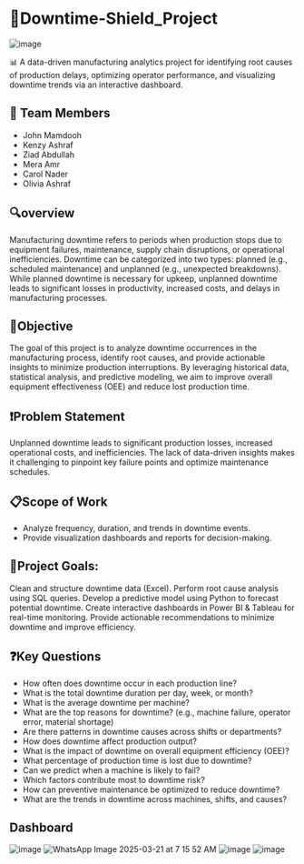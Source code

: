 # 🌟Downtime-Shield_Project

![image](https://github.com/user-attachments/assets/f8a5aa12-7ac3-4852-85bb-9ff7cbf81c30)


📊  A data-driven manufacturing analytics project for identifying root causes of production delays, optimizing operator performance, and visualizing downtime trends via an interactive dashboard.
## 👥 Team Members 
- John Mamdooh
- Kenzy Ashraf
- Ziad Abdullah
- Mera Amr
- Carol Nader
- Olivia Ashraf
  
## 🔍overview 
Manufacturing downtime refers to periods when production stops due to equipment failures, maintenance, supply chain disruptions, or operational inefficiencies. Downtime can be categorized into two types: planned (e.g., scheduled maintenance) and unplanned (e.g., unexpected breakdowns). While planned downtime is necessary for upkeep, unplanned downtime leads to significant losses in productivity, increased costs, and delays in manufacturing processes.


## 🎯Objective
The goal of this project is to analyze downtime occurrences in the manufacturing process, identify root causes, and provide actionable insights to minimize production interruptions. By leveraging historical data, statistical analysis, and predictive modeling, we aim to improve overall equipment effectiveness (OEE) and reduce lost production time.
## ❗Problem Statement
Unplanned downtime leads to significant production losses, increased operational costs, and inefficiencies. The lack of data-driven insights makes it challenging to pinpoint key failure points and optimize maintenance schedules.
## 📋Scope of Work
-	Analyze frequency, duration, and trends in downtime events.
-	Provide visualization dashboards and reports for decision-making.
## 🎯Project Goals:
Clean and structure downtime data (Excel).
Perform root cause analysis using SQL queries.
Develop a predictive model using Python to forecast potential downtime.
Create interactive dashboards in Power BI & Tableau for real-time monitoring.
Provide actionable recommendations to minimize downtime and improve efficiency.
## ❓Key Questions 
- How often does downtime occur in each production line?
- What is the total downtime duration per day, week, or month?
- What is the average downtime per machine?
- What are the top reasons for downtime? (e.g., machine failure, operator error, material shortage)
- Are there patterns in downtime causes across shifts or departments?
- How does downtime affect production output?
- What is the impact of downtime on overall equipment efficiency (OEE)?
- What percentage of production time is lost due to downtime?
- Can we predict when a machine is likely to fail?
- Which factors contribute most to downtime risk?
- How can preventive maintenance be optimized to reduce downtime?
- What are the trends in downtime across machines, shifts, and causes?
## Dashboard
![image](https://github.com/user-attachments/assets/881b05ed-a803-445c-a1fd-7e7814da0551)
![WhatsApp Image 2025-03-21 at 7 15 52 AM](https://github.com/user-attachments/assets/fc125d53-bafa-49ac-98ae-d31577f12c11)
![image](https://github.com/user-attachments/assets/7fe97bc3-8716-40b6-a340-5861c4f2f5f6)
![image](https://github.com/user-attachments/assets/188277c1-83ee-4e93-8980-752e3278619d)








